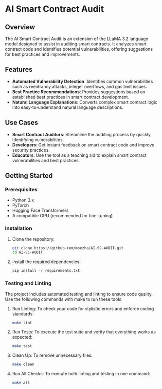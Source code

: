 # AI Smart Contract Audit

## Overview

The AI Smart Contract Audit is an extension of the LLaMA 3.2 language model designed to assist in auditing smart contracts. It analyzes smart contract code and identifies potential vulnerabilities, offering suggestions for best practices and improvements.

## Features

- **Automated Vulnerability Detection**: Identifies common vulnerabilities such as reentrancy attacks, integer overflows, and gas limit issues.
- **Best Practice Recommendations**: Provides suggestions based on established best practices in smart contract development.
- **Natural Language Explanations**: Converts complex smart contract logic into easy-to-understand natural language descriptions.

## Use Cases

- **Smart Contract Auditors**: Streamline the auditing process by quickly identifying vulnerabilities.
- **Developers**: Get instant feedback on smart contract code and improve security practices.
- **Educators**: Use the tool as a teaching aid to explain smart contract vulnerabilities and best practices.

## Getting Started

### Prerequisites

- Python 3.x
- PyTorch
- Hugging Face Transformers
- A compatible GPU (recommended for fine-tuning)

### Installation

1. Clone the repository:
   ```bash
   git clone https://github.com/moezha/AI-SC-AUDIT.git
   cd AI-SC-AUDIT
    ```

2. Install the required dependencies:
   ```bash
   pip install -r requirements.txt
   ```

### Testing and Linting

The project includes automated testing and linting to ensure code quality. Use the following commands with make to run these tools:

1. Run Linting: To check your code for stylistic errors and enforce coding standards:
   ```bash
   make lint
    ```

2. Run Tests: To execute the test suite and verify that everything works as expected:
   ```bash
   make test
   ```

3. Clean Up: To remove unnecessary files:
   ```bash
   make clean
   ```
4. Run All Checks: To execute both linting and testing in one command:
   ```bash
   make all
   ```

